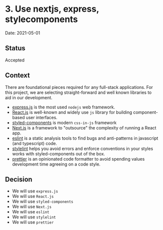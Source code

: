# 3. Use nextjs, express, stylecomponents

Date: 2021-05-01

## Status

Accepted

## Context

There are foundational pieces required for any full-stack applications.
For this project, we are selecting straight-forward and well known libraries
to aid in our development.

- [express.js](https://expressjs.com) is the most used `nodejs` web framework.
- [React.js](https://reactjs.org/) is well-known and widely use `js` library
  for building component-based user interfaces.
- [styled-components](https://styled-components.com/) is modern `css-in-js`
  framework
- [Next.js](https://nextjs.org/) is a framework to "outsource" the complexity
  of running a React app.
- [eslint](https://eslint.org/) is a static analysis tools to find bugs
  and anti-patterns in javascript (and typescript) code.
- [stylelint](https://stylelint.io/) helps you avoid errors and enforce
  conventions in your styles works with styled-components out of the box.
- [prettier](https://prettier.io/) is an opinionated code formatter to avoid
  spending values development time agreeing on a code style.

## Decision

- We will use `express.js`
- We will use `React.js`
- We will use `styled-components`
- We will use `Next.js`
- We will use `eslint`
- We will use `stylelint`
- We will use `prettier`

